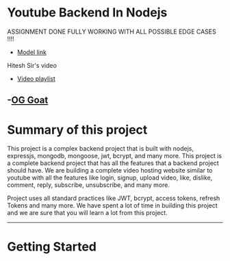 # Youtube Backend In Nodejs 

ASSIGNMENT DONE FULLY WORKING  WITH ALL POSSIBLE EDGE CASES !!!!

- [Model link](https://app.eraser.io/workspace/YtPqZ1VogxGy1jzIDkzj?origin=share)

Hitesh Sir's video
- [Video playlist](https://www.youtube.com/watch?v=EH3vGeqeIAo&list=PLu71SKxNbfoBGh_8p_NS-ZAh6v7HhYqHW)

-[OG Goat](https://www.youtube.com/@chaiaurcode)
---
# Summary of this project

This project is a complex backend project that is built with nodejs, expressjs, mongodb, mongoose, jwt, bcrypt, and many more. This project is a complete backend project that has all the features that a backend project should have.
We are building a complete video hosting website similar to youtube with all the features like login, signup, upload video, like, dislike, comment, reply, subscribe, unsubscribe, and many more.

Project uses all standard practices like JWT, bcrypt, access tokens, refresh Tokens and many more. We have spent a lot of time in building this project and we are sure that you will learn a lot from this project.

--- 
# Getting Started
